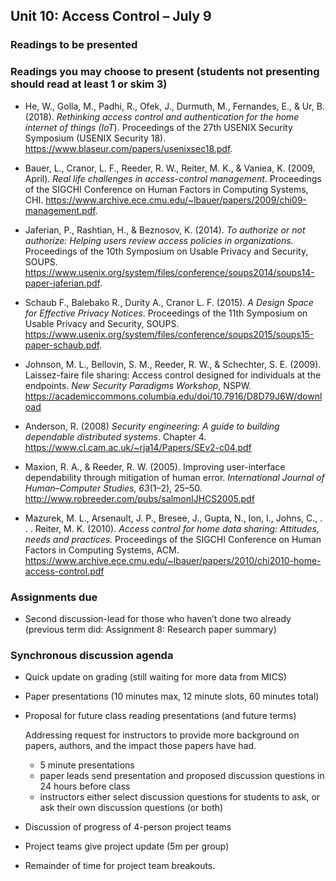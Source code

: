 ## Unit 10: Access Control – July 9

### Readings to be presented

### Readings you may choose to present (students not presenting should read at least 1 or skim 3)
  - He, W., Golla, M., Padhi, R., Ofek, J., Durmuth, M., Fernandes, E., & Ur, B. (2018). *Rethinking access control and authentication for the home internet of things (IoT*). Proceedings of the 27th USENIX Security Symposium (USENIX Security 18). https://www.blaseur.com/papers/usenixsec18.pdf.

  - Bauer, L., Cranor, L. F., Reeder, R. W., Reiter, M. K., & Vaniea, K. (2009, April). *Real life challenges in access-control management*. Proceedings of the SIGCHI Conference on Human Factors in Computing Systems, CHI. https://www.archive.ece.cmu.edu/~lbauer/papers/2009/chi09-management.pdf.

  - Jaferian, P., Rashtian, H., & Beznosov, K. (2014). *To authorize or not authorize: Helping users review access policies in organizations.* Proceedings of the 10th Symposium on Usable Privacy and Security, SOUPS. https://www.usenix.org/system/files/conference/soups2014/soups14-paper-jaferian.pdf.

  - Schaub F., Balebako R., Durity A., Cranor L. F. (2015). *A Design Space for Effective Privacy Notices*. Proceedings of the 11th Symposium on Usable Privacy and Security, SOUPS.  https://www.usenix.org/system/files/conference/soups2015/soups15-paper-schaub.pdf.

- Johnson, M. L., Bellovin, S. M., Reeder, R. W., & Schechter, S. E. (2009). Laissez-faire file sharing: Access control designed for individuals at the endpoints. *New Security Paradigms Workshop*, NSPW. https://academiccommons.columbia.edu/doi/10.7916/D8D79J6W/download
    

- Anderson, R. (2008) *Security engineering: A guide to building dependable distributed systems*. Chapter 4. https://www.cl.cam.ac.uk/~rja14/Papers/SEv2-c04.pdf

- Maxion, R. A., & Reeder, R. W. (2005). Improving user-interface dependability through mitigation of human error. *International Journal of Human–Computer Studies, 63*(1–2), 25–50. http://www.robreeder.com/pubs/salmonIJHCS2005.pdf

- Mazurek, M. L., Arsenault, J. P., Bresee, J., Gupta, N., Ion, I., Johns, C., . . . Reiter, M. K. (2010). *Access control for home data sharing: Attitudes, needs and practices.* Proceedings of the SIGCHI Conference on Human Factors in Computing Systems, ACM. https://www.archive.ece.cmu.edu/~lbauer/papers/2010/chi2010-home-access-control.pdf


### Assignments due

  - Second discussion-lead for those who haven’t done two already (previous term did: Assignment 8: Research paper summary)

### Synchronous discussion agenda

  - Quick update on grading (still waiting for more data from MICS)
  - Paper presentations (10 minutes max, 12 minute slots, 60 minutes total)
  - Proposal for future class reading presentations (and future terms)
    >
    Addressing request for  instructors to provide more background on papers, authors, and the impact those papers have had.
    - 5 minute presentations
    - paper leads send presentation and proposed discussion questions in 24 hours before class
    - instructors either select discussion questions for students to ask, or ask their own discussion questions (or both)
  - Discussion of progress of 4-person project teams

  - Project teams give project update (5m per group)
  - Remainder of time for project team breakouts.
